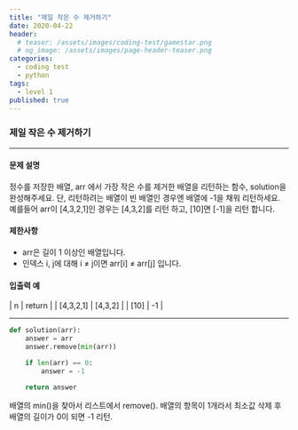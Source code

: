 ```yaml
---
title: "제일 작은 수 제거하기"
date: 2020-04-22
header:
  # teaser: /assets/images/coding-test/gamestar.png
  # og_image: /assets/images/page-header-teaser.png
categories:
  - coding test
  - python
tags:
  - level 1
published: true
---
```


###  제일 작은 수 제거하기

---

#### 문제 설명

정수를 저장한 배열, arr 에서 가장 작은 수를 제거한 배열을 리턴하는 함수, solution을 완성해주세요. 단, 리턴하려는 배열이 빈 배열인 경우엔 배열에 -1을 채워 리턴하세요. 예를들어 arr이 [4,3,2,1]인 경우는 [4,3,2]를 리턴 하고, [10]면 [-1]을 리턴 합니다.


#### 제한사항

- arr은 길이 1 이상인 배열입니다.
- 인덱스 i, j에 대해 i ≠ j이면 arr[i] ≠ arr[j] 입니다.

#### 입출력 예

| n |	return |
| [4,3,2,1] | [4,3,2] |
| [10] | -1 |

---

```python
def solution(arr):
    answer = arr
    answer.remove(min(arr))

    if len(arr) == 0:
        answer = -1

    return answer
```

배열의 min()을 찾아서 리스트에서 remove(). 배열의 항목이 1개라서 최소값 삭제 후 배열의 길이가 0이 되면 -1 리턴.
